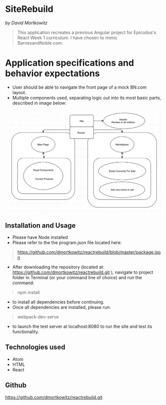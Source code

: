 
# SiteRebuild

_by David Mortkowitz_

> This application recreates a previous Angular project for Epicodus's React Week 1 curriculum. I have chosen to mimic BarnesandNoble.com.

# Application specifications and behavior expectations

* User should be able to navigate the front page of a mock BN.com layout.
* Multiple components used, separating logic out into its most basic parts, described in image below: 

![alt site-sketch](./ReactIndDiagram.jpeg)


## Installation and Usage

* Please have Node installed
* Please refer to the the program.json file located here:

> https://github.com/dmortkowitz/reactrebuild/blob/master/package.json

* After downloading the repository (located at: https://github.com/dmortkowitz/reactrebuild.git ), navigate to project folder in Terminal (or your command line of choice) and run the command:

> npm install

* to install all dependencies before continuing.
* Once all dependencies are installed, please run:

> webpack-dev-serve

* to launch the test server at localhost:8080 to run the site and test its functionality.


## Technologies used

* Atom
* HTML
* React

## Github

https://github.com/dmortkowitz/reactrebuild.git


